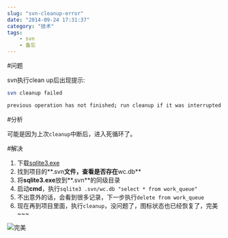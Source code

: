 ```yaml
---
slug: "svn-cleanup-error"
date: "2014-09-24 17:31:37"
category: "技术"
tags:
    - svn
    - 备忘
---
```

#问题

svn执行clean up后出现提示:  

``` bash
svn cleanup failed

previous operation has not finished; run cleanup if it was interrupted
```
#分析

可能是因为上次`cleanup`中断后，进入死循环了。

#解决

1.  下载[sqlite3.exe](http://pan.baidu.com/s/1i3ie1HN)
2.  找到项目的**.svn**文件，查看是否存在**wc.db**
3.  将**sqlite3.exe**放到**.svn**的同级目录
4.  启动**cmd**，执行`sqlite3 .svn/wc.db "select * from work_queue"`
5.  不出意外的话，会看到很多记录，下一步执行`delete from work_queue`
6.  现在再到项目里面，执行`cleanup`，没问题了，图标状态也已经恢复了，完美~~~
    
![完美](perfect.gif)
